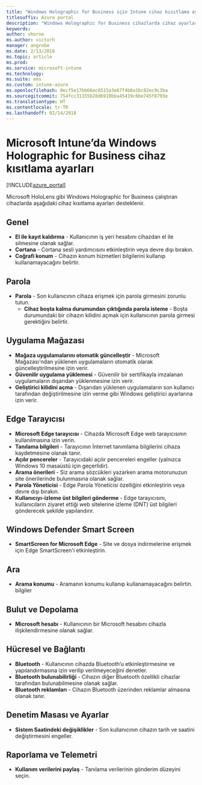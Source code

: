 ```yaml
---
title: "Windows Holographic for Business için Intune cihaz kısıtlama ayarları"
titlesuffix: Azure portal
description: "Windows Holographic for Business cihazlarda cihaz ayarlarını ve işlevselliğini denetlemek için kullanabileceğiniz Intune ayarlarını öğrenin.\""
keywords: 
author: vhorne
ms.author: victorh
manager: angrobe
ms.date: 2/13/2018
ms.topic: article
ms.prod: 
ms.service: microsoft-intune
ms.technology: 
ms.suite: ems
ms.custom: intune-azure
ms.openlocfilehash: 0ecf5e17bb66ac6515a3e67f4b0a1bc82ec9c3ba
ms.sourcegitcommit: 754fcc31155b28d6910bba45419c6be745f8793e
ms.translationtype: HT
ms.contentlocale: tr-TR
ms.lasthandoff: 02/14/2018
---
```

# <a name="windows-holographic-for-business-device-restriction-settings-in-microsoft-intune"></a>Microsoft Intune’da Windows Holographic for Business cihaz kısıtlama ayarları

[!INCLUDE[azure_portal](./includes/azure_portal.md)]

Microsoft HoloLens gibi Windows Holographic for Business çalıştıran cihazlarda aşağıdaki cihaz kısıtlama ayarları desteklenir.

## <a name="general"></a>Genel

- **El ile kayıt kaldırma** - Kullanıcının iş yeri hesabını cihazdan el ile silmesine olanak sağlar.
- **Cortana** - Cortana sesli yardımcısını etkinleştirin veya devre dışı bırakın.
- **Coğrafi konum** - Cihazın konum hizmetleri bilgilerini kullanıp kullanamayacağını belirtir.



## <a name="password"></a>Parola
-   **Parola** - Son kullanıcının cihaza erişmek için parola girmesini zorunlu tutun.
    -   **Cihaz boşta kalma durumundan çıktığında parola isteme** - Boşta durumundaki bir cihazın kilidini açmak için kullanıcının parola girmesi gerektiğini belirtir.



## <a name="app-store"></a>Uygulama Mağazası

-   **Mağaza uygulamalarını otomatik güncelleştir** - Microsoft Mağazası'ndan yüklenen uygulamaların otomatik olarak güncelleştirilmesine izin verir.
-   **Güvenilir uygulama yüklemesi** - Güvenilir bir sertifikayla imzalanan uygulamaların dışarıdan yüklenmesine izin verir.
-   **Geliştirici kilidini açma** - Dışarıdan yüklenen uygulamaların son kullanıcı tarafından değiştirilmesine izin verme gibi Windows geliştirici ayarlarına izin verir.

## <a name="edge-browser"></a>Edge Tarayıcısı

-   **Microsoft Edge tarayıcısı** - Cihazda Microsoft Edge web tarayıcısının kullanılmasına izin verin.
-   **Tanılama bilgileri** - Tarayıcının İnternet tanımlama bilgilerini cihaza kaydetmesine olanak tanır.
-   **Açılır pencereler** - Tarayıcıdaki açılır pencereleri engeller (yalnızca Windows 10 masaüstü için geçerlidir).
-   **Arama önerileri** - Siz arama sözcükleri yazarken arama motorunuzun site önerilerinde bulunmasına olanak sağlar.
-   **Parola Yöneticisi** - Edge Parola Yöneticisi özelliğini etkinleştirin veya devre dışı bırakın.
- **Kullanıcıyı-izleme üst bilgileri gönderme** - Edge tarayıcısını, kullanıcıların ziyaret ettiği web sitelerine izleme (DNT) üst bilgileri gönderecek şekilde yapılandırır.

## <a name="windows-defender-smart-screen"></a>Windows Defender Smart Screen

- **SmartScreen for Microsoft Edge** - Site ve dosya indirmelerine erişmek için Edge SmartScreen'i etkinleştirin.

## <a name="search"></a>Ara
- **Arama konumu** - Aramanın konumu kullanıp kullanamayacağını belirtin. bilgiler


## <a name="cloud-and-storage"></a>Bulut ve Depolama
-   **Microsoft hesabı** - Kullanıcının bir Microsoft hesabını cihazla ilişkilendirmesine olanak sağlar.

## <a name="cellular-and-connectivity"></a>Hücresel ve Bağlantı

-   **Bluetooth** - Kullanıcının cihazda Bluetooth’u etkinleştirmesine ve yapılandırmasına izin verilip verilmeyeceğini denetler.
-   **Bluetooth bulunabilirliği** - Cihazın diğer Bluetooth özellikli cihazlar tarafından bulunabilmesine olanak sağlar.
-   **Bluetooth reklamları** - Cihazın Bluetooth üzerinden reklamlar almasına olanak tanır.

## <a name="control-panel-and-settings"></a>Denetim Masası ve Ayarlar

- **Sistem Saatindeki değişiklikler** - Son kullanıcının cihazın tarih ve saatini değiştirmesini engeller.

## <a name="reporting-and-telemetry"></a>Raporlama ve Telemetri

- **Kullanım verilerini paylaş** - Tanılama verilerinin gönderim düzeyini seçin.